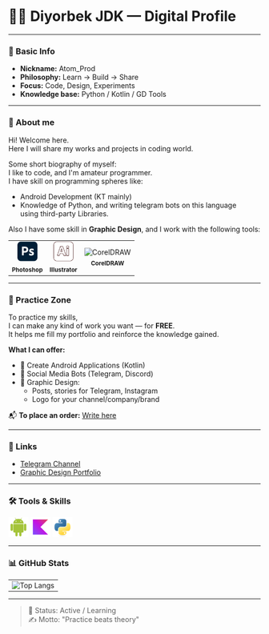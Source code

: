 # 👨‍💻 Diyorbek JDK — Digital Profile

---

### 📍 Basic Info

- **Nickname:** Atom_Prod  
- **Philosophy:** Learn → Build → Share  
- **Focus:** Code, Design, Experiments  
- **Knowledge base:** Python / Kotlin / GD Tools  

---

### 🧾 About me

Hi! Welcome here.  
Here I will share my works and projects
in coding world.

Some short biography of myself:  
I like to code, and I'm amateur programmer.  
I have skill on programming spheres like:  
- Android Development (KT mainly)  
- Knowledge of Python, and writing telegram bots on this language  
  using third-party Libraries.

Also I have some skill in **Graphic Design**, and I work with the following tools:

<table>
  <tr>
    <td align="center">
      <img src="https://github.com/devicons/devicon/blob/master/icons/photoshop/photoshop-plain.svg" width="40" height="40" alt="Photoshop"/><br/>
      <sub><b>Photoshop</b></sub>
    </td>
    <td align="center">
      <img src="https://github.com/devicons/devicon/blob/master/icons/illustrator/illustrator-line.svg" width="40" height="40" alt="Illustrator"/><br/>
      <sub><b>Illustrator</b></sub>
    </td>
    <td align="center">
      <img src="https://static.tildacdn.com/tild3264-3962-4331-a238-623261636161/coreldraw-icon.png" width="40" height="40" alt="CorelDRAW"/><br/>
      <sub><b>CorelDRAW</b></sub>
    </td>
  </tr>
</table>



---

### 🧪 Practice Zone

To practice my skills,  
I can make any kind of work you want — for **FREE**.  
It helps me fill my portfolio and reinforce the knowledge gained.

**What I can offer:**

- 📱 Create Android Applications (Kotlin)  
- 🤖 Social Media Bots (Telegram, Discord)  
- 🎨 Graphic Design:  
  - Posts, stories for Telegram, Instagram  
  - Logo for your channel/company/brand

📬 **To place an order:** [Write here](https://t.me/Diyorbekdavronov070072007)

---

### 🔗 Links
- [Telegram Channel](https://t.me/+Iz6Le_OGpIExNTBi)  
- [Graphic Design Portfolio](https://t.me/my_desing_portfolio)

---

### 🛠️ Tools & Skills

<div>
  <img src="https://github.com/devicons/devicon/blob/master/icons/android/android-original.svg" title="Android" alt="android" width="40" height="40"/>
  <img src="https://github.com/devicons/devicon/blob/master/icons/kotlin/kotlin-original.svg" title="kotlin" alt="kotlin" width="40" height="40"/>
  <img src="https://github.com/devicons/devicon/blob/master/icons/python/python-original.svg" title="python" alt="python" width="40" height="40"/>
</div>

---

### 📊 GitHub Stats

<table>
  <tr>
    <td>
      <img height="195px" alt="Top Langs" src="https://github-readme-stats-sigma-five.vercel.app/api/top-langs/?username=DiyorbekJDK&layout=compact&theme=vision-friendly-dark" />
    </td>
  </tr>
</table>

--- 
> 🔄 Status: Active / Learning  
> ✍️ Motto: "Practice beats theory"
